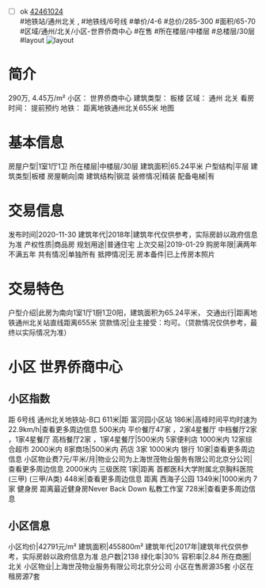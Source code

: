 - [ ] ok [42461024](https://bj.5i5j.com/ershoufang/42461024.html)  
 #地铁站/通州北关 ,  #地铁线/6号线
#单价/4-6 #总价/285-300 #面积/65-70   #区域/通州/北关/小区-世界侨商中心 #在售 #所在楼层/中楼层 #总楼层/30层 #layout 
![layout](http://image2.5i5j.com//group1/M00/B4/AB/CgqJMl25jwyAbxiJAAIr79f99Yo174.jpg_P5.jpg) 
# 简介 
 290万,  4.45万/m² 
小区： 世界侨商中心
建筑类型： 板楼
区域： 通州 北关
看房时间： 提前预约
地铁： 距离地铁通州北关655米 地图
# 基本信息 
 房屋户型|1室1厅1卫
所在楼层|中楼层/30层
建筑面积|65.24平米
户型结构|平层
建筑类型|板楼
房屋朝向|南
建筑结构|钢混
装修情况|精装
配备电梯|有
# 交易信息 
 发布时间|2020-11-30
建筑年代|2018年|建筑年代仅供参考，实际房龄以政府信息为准
产权性质|商品房
规划用途|普通住宅
上次交易|2019-01-29
购房年限|满两年不满五年
共有情况|单独所有
抵押情况|无
房本备件|已上传房本照片
# 交易特色 
 户型介绍|此房为南向1室1厅1厨1卫0阳，建筑面积为65.24平米，
交通出行|距离地铁通州北关站直线距离655米
贷款情况|业主接受：均可。（贷款情况仅供参考，最终以实际情况为准）
# 小区 世界侨商中心
## 小区指数 
 距 6号线 通州北关地铁站-B口 611米|距 富河园小区站 186米|高峰时间平均时速为22.9km/h|查看更多周边信息
500米内 平价餐厅47家 ，2家4星餐厅
中档餐厅2家 ，1家4星餐厅
高档餐厅2家 ，1家4星餐厅|500米内 5家便利店
1000米内 12家综合超市
2000米内 8家商场|500米内 药店 3家
1000米内 银行 10家|查看更多周边信息
小区物业费7元/平米/月|物业公司为上海世茂物业服务有限公司北京分公司|查看更多周边信息
2000米内 三级医院 1家|距离 首都医科大学附属北京胸科医院(三甲) (三甲/A类) 448米|查看更多周边信息
距离 西海子公园 1349米|1000米内 7家 健身房
距离最近健身房Never Back Down 私教工作室 728米|查看更多周边信息
## 小区信息 
 小区均价|42791元/m²
建筑面积|455800m²
建筑年代|2017年|建筑年代仅供参考，实际房龄以政府信息为准
总户数|2138
绿化率|30%
容积率|2.84
所在商圈|北关
小区物业|上海世茂物业服务有限公司北京分公司
小区在售房源35套
小区在租房源7套
